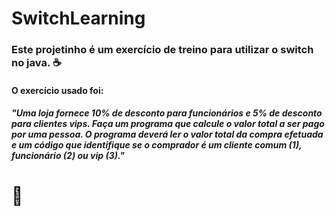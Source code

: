 # SwitchLearning

### Este projetinho é um exercício de treino para utilizar o switch no java. :coffee:

#### O exercício usado foi:

##### *"Uma loja fornece 10% de desconto para funcionários e 5% de desconto para clientes vips. Faça um programa que calcule o valor total a ser pago por uma pessoa. O programa deverá ler o valor total da compra efetuada e um código que identifique se o comprador é um cliente comum (1), funcionário (2) ou vip (3)."*

# :book: 

